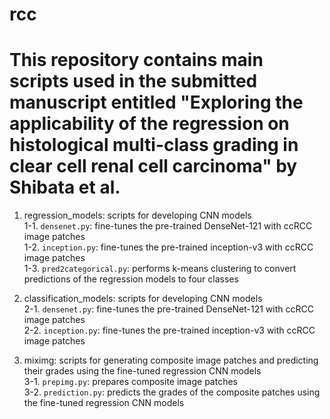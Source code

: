 # rcc
# This repository contains main scripts used in the submitted manuscript entitled "Exploring the applicability of the regression on histological multi-class grading in clear cell renal cell carcinoma" by Shibata et al. 
1. regression_models: scripts for developing CNN models  
    1-1. `densenet.py`: fine-tunes the pre-trained DenseNet-121 with ccRCC image patches  
    1-2. `inception.py`: fine-tunes the pre-trained inception-v3 with ccRCC image patches  
    1-3. `pred2categorical.py`: performs k-means clustering to convert predictions of the regression models to four classes  

2. classification_models: scripts for developing CNN models  
    2-1. `densenet.py`: fine-tunes the pre-trained DenseNet-121 with ccRCC image patches  
    2-2. `inception.py`: fine-tunes the pre-trained inception-v3 with ccRCC image patches  

3. miximg: scripts for generating composite image patches and predicting their grades using the fine-tuned regression CNN models  
    3-1. `prepimg.py`: prepares composite image patches  
    3-2. `prediction.py`: predicts the grades of the composite patches using the fine-tuned regression CNN models  

